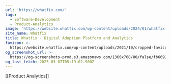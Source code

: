 ```yaml
---
url: 'https://whatfix.com/'
tags:
  - Software-Development
  - Product-Analytics
image: 'https://website.whatfix.com/wp-content/uploads/2024/01/whatfix.png'
site_name: Whatfix
title: Whatfix - Digital Adoption Platform and Analytics
favicon: >-
  https://website.whatfix.com/wp-content/uploads/2021/10/cropped-favicon-updated2-192x192.png
og_screenshot_url: >-
  https://og-screenshots-prod.s3.amazonaws.com/1366x768/80/false/fb669194189cb4fca94ae54b36eb199b3333ff444116ef1613a68a90532efc3a.jpeg
og_last_fetch: 2025-03-07T05:19:02.900Z
---
```

[[Product Analytics]]
